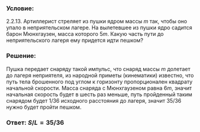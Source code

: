 ###  Условие:

$2.2.13.$ Артиллерист стреляет из пушки ядром массы $m$ так, чтобы оно упало в неприятельском лагере. На вылетевшее из пушки ядро садится барон Мюнхгаузен, масса которого $5m$. Какую часть пути до неприятельского лагеря ему придется идти пешком?

###  Решение:

Пушка передает снаряду такой импульс, что снаряд массы $m$ долетает до лагеря неприятеля, из народной приметы (кинематики) известно, что путь тела брошенного под углом к горизонту пропорционален квадрату начальной скорости. Масса снаряда с Мюнхгаузеном равна $6m$, значит начальная скорость будет в шесть раз меньше, путь пройденный таким снарядом будет $1/36$ исходного расстояния до лагеря, значит $35/36$ нужно будет пройти пешком.

###  Ответ: $S/L = 35/36$